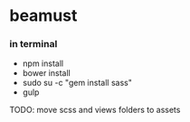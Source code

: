 # beamust

### in terminal
 - npm install
 - bower install
 - sudo su -c "gem install sass"
 - gulp

 TODO: move scss and views folders to assets